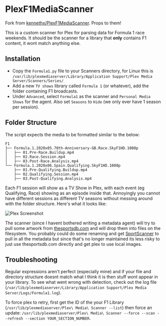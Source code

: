 PlexF1MediaScanner
==================

Fork from [kennethx/PlexF1MediaScanner](https://github.com/kennethx/PlexF1MediaScanner). Props to them!

This is a custom scanner for Plex for parsing data for Formula 1 race weekends. It should be the scanner for a library that **only**
contains F1 content, it wont match anything else.

## Installation

- Copy the `Formula1.py` file to your Scanners directory, for Linux this is `/var/lib/plexmediaserver/Library/Application Support/Plex Media Server/Scanners/Series/`
- Add a new `TV shows` library called `Formula 1` (or whatever), add the folder containing F1 broadcasts.
- Under `Advanced`, select `Formula1` as the scanner and `Personal Media Shows` for the agent. Also set `Seasons` to `Hide` (we only ever have 1 season per session).

## Folder Structure

The script expects the media to be formatted similar to the below:

```
F1
├── Formula.1.2020x05.70th-Anniversary-GB.Race.SkyF1HD.1080p
│   ├── 01.Pre-Race.Buildup.mp4
│   ├── 02.Race.Session.mp4
│   ├── 03.Post-Race.Analysis.mp4
└── Formula.1.2020x06.Spain.Qualifying.SkyF1HD.1080p
    ├── 01.Pre-Qualifying.Buildup.mp4
    ├── 02.Qualifying.Session.mp4
    ├── 03.Post-Qualifying.Analysis.mp4
```

Each F1 session will show as a TV Show in Plex, with each event (eg Qualifying, Race) showing as an episode inside that. Annoyingly you cannot have different sessions as different TV seasons without messing around with the folder structure. Here's what it looks like:

![Plex Screenshot](screenshot.png "Plex Screenshot")

The scanner (since I havent bothered writing a metadata agent) will try to pull some artwork from [thesportsdb.com](https://www.thesportsdb.com/league/4370) and will drop them into files on the filesystem. You probably could do some renaming and get
[SportScanner](https://github.com/mmmmmtasty/SportScanner) to pull in all the metadata but since that's no longer maintained its less risky to just use thesportsdb.com directly and get plex to use local images.

## Troubleshooting

Regular expressions aren't perfect (especially mine) and if your file and directory structure doesnt match what I think it is then stuff wont appear in your library.
To see what went wrong with detection, check out the log file (`/var/lib/plexmediaserver/Library/Application Support/Plex Media Server/Logs/Formula1.log`). 

To force plex to retry, first get the ID of the your F1 Library (`/usr/lib/plexmediaserver/Plex\ Media\ Scanner --list`) then force an update: `/usr/lib/plexmediaserver/Plex\ Media\ Scanner --force --scan --refresh --section YOUR_SECTION_NUMBER`.
